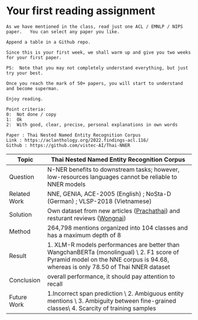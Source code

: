 # Your first reading assignment
```
As we have mentioned in the class, read just one ACL / EMNLP / NIPS paper.   You can select any paper you like.

Append a table in a Github repo.

Since this is your first week, we shall warm up and give you two weeks for your first paper.

PS:  Note that you may not completely understand everything, but just try your best.
   
Once you reach the mark of 50+ papers, you will start to understand and become superman.

Enjoy reading.

Point criteria:
0:  Not done / copy
1:  Ok
2:  With good, clear, precise, personal explanations in own words
```

```
Paper : Thai Nested Named Entity Recognition Corpus
Link : https://aclanthology.org/2022.findings-acl.116/
Github : https://github.com/vistec-AI/Thai-NNER
```

| Topic        | Thai Nested Named Entity Recognition Corpus                                                            |
|--------------|--------------------------------------------------------------------------------------------------------|
| Question     | N-NER benefits to downstream tasks; however, low-resources languages cannot be reliable to NNER models |
| Related Work | NNE, GENIA, ACE-2005 (English) ; NoSta-D (German) ; VLSP-2018 (Vietnamese)                             |
| Solution     | Own dataset from new articles ([Prachathai](https://huggingface.co/datasets/prachathai67k)) and resturant reviews ([Wongnai](https://github.com/wongnai/wongnai-corpus)) |
| Method       | 264,798 mentions organized into 104 classes and has a maximum depth of 8 |
| Result       | 1. XLM-R models performances are better than WangchanBERTa (monolingual) \  2. F1 score of Pyramid model on the NNE corpus is 94.68, whereas is only 78.50 of Thai NNER dataset |
| Conclusion   | overall performance, it should pay attention to recall |
| Future Work  | 1.Incorrect span prediction \ 2. Ambiguous entity mentions \ 3. Ambiguity between fine-grained classes\ 4. Scarcity of training samples |